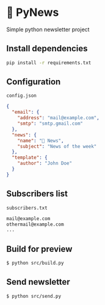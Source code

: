 # 📰 PyNews

Simple python newsletter project

## Install dependencies

```bash
pip install -r requirements.txt
```

## Configuration

`config.json`

```json
{
  "email": {
    "address": "mail@example.com",
    "smtp": "smtp.gmail.com"
  },
  "news": {
    "name": "📰 News",
    "subject": "News of the week"
  },
  "template": {
    "author": "John Doe"
  }
}
```

## Subscribers list

`subscribers.txt`

```txt
mail@example.com
othermail@example.com
...
```

## Build for preview

```bash
$ python src/build.py
```


## Send newsletter

```bash
$ python src/send.py
```
